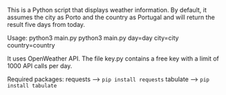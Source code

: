 This is a Python script that displays weather information. By default, it assumes the city as Porto and the country as Portugal and will return the result five days from today.

Usage:  python3 main.py
		    python3 main.py day=day city=city country=country

It uses OpenWeather API. The file key.py contains a free key with a limit of 1000 API calls per day.

Required packages:
requests --> `pip install requests`
tabulate --> `pip install tabulate`
